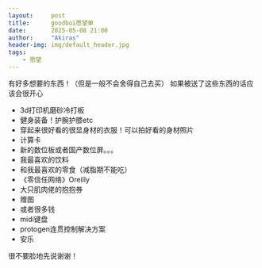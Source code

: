 ```yaml
---
layout:     post
title:      goodboi愿望单
date:       2025-05-08 21:00
author:     "Akiras"
header-img: img/default_header.jpg
tags: 
    - 愿望
---
```


有好多想要的东西！（但是一般不会舍得自己去买）
如果被送了这些东西的话应该会很开心

- 3d打印机磨砂冷打板
- 健身装备！护腕护膝etc
- 穿起来很好看的很显身材的衣服！可以拍好看的身材照片
- 计算卡
- 新的数位板或者国产数位屏。。。
- 我最喜欢的饮料
- 和我最喜欢的零食（减脂期不能吃）
- 《零信任网络》Oreilly
- 大只肌肉佬的抱抱券
- 赠图
- 或者很多钱
- midi键盘
- protogen连贯控制解决方案
- 安乐

很不要脸地先说谢谢！
